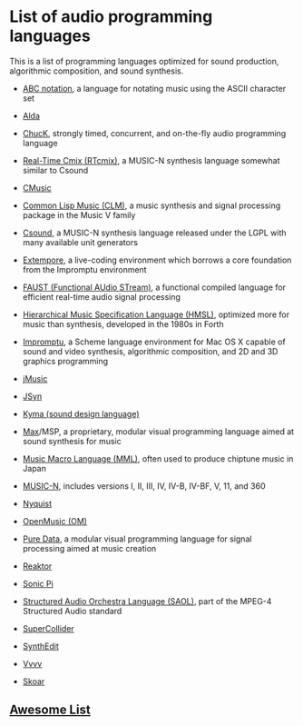 # List of audio programming languages

This is a list of programming languages optimized for sound production, algorithmic composition, and sound synthesis.

- <a href="http://abcnotation.com/" >ABC notation</a>, a language for notating music using the ASCII character set

- <a href="https://github.com/alda-lang/alda" target="_blank">Alda</a>

- <a href="http://chuck.cs.princeton.edu/" target="_blank" >ChucK</a>, strongly timed, concurrent, and on-the-fly audio programming language

- <a href="https://en.wikipedia.org/wiki/Real-time_Cmix" target="_blank" >Real-Time Cmix (RTcmix)</a>, a MUSIC-N synthesis language somewhat similar to Csound

- <a href="https://en.wikipedia.org/wiki/CMusic" target="_blank" >CMusic</a>

- <a href="https://ccrma.stanford.edu/software/clm/" target="_blank">Common Lisp Music (CLM)</a>, a music synthesis and signal processing package in the Music V family

- <a href="http://csound.github.io/" target="_blank" >Csound</a>, a MUSIC-N synthesis language released under the LGPL with many available unit generators

- <a href="https://github.com/digego/extempore" target="_blank">Extempore</a>, a live-coding environment which borrows a core foundation from the Impromptu environment

- <a href="https://en.wikipedia.org/wiki/FAUST_(programming_language)" target="_blank" >FAUST (Functional AUdio STream)</a>, a functional compiled language for efficient real-time audio signal processing

- <a href="http://www.softsynth.com/hmsl/" target="_blank" >Hierarchical Music Specification Language (HMSL)</a>, optimized more for music than synthesis, developed in the 1980s in Forth

- <a href="http://impromptu.moso.com.au/" target="_blank" >Impromptu</a>, a Scheme language environment for Mac OS X capable of sound and video synthesis, algorithmic composition, and 2D and 3D graphics programming

- <a href="http://explodingart.com/jmusic/" target="_blank" >jMusic</a>

- <a href="http://www.softsynth.com/jsyn/" target="_blank" >JSyn</a>

- <a href="http://kyma.symbolicsound.com/" target="_blank">Kyma (sound design language)</a>

- <a href="https://cycling74.com/products/max/" target="_blank" >Max</a>/MSP, a proprietary, modular visual programming language aimed at sound synthesis for music

- <a href="http://woolyss.com/chipmusic/chipmusic-mml/ppmck_guide.php" target="_blank" >Music Macro Language (MML)</a>, often used to produce chiptune music in Japan

- <a href="https://en.wikipedia.org/wiki/MUSIC-N" target="_blank" >MUSIC-N</a>, includes versions I, II, III, IV, IV-B, IV-BF, V, 11, and 360

- <a href="http://www.cs.cmu.edu/afs/cs.cmu.edu/project/music/web/music.software.html" target="_blank" >Nyquist </a>

- <a href="http://repmus.ircam.fr/openmusic/home" target="_blank" >OpenMusic (OM)</a>

- <a href="http://puredata.info/" target="_blank" >Pure Data</a>, a modular visual programming language for signal processing aimed at music creation

- <a href="http://www.native-instruments.com/en/products/komplete/synths/reaktor-5/" target="_blank" >Reaktor</a>

- <a href="http://sonic-pi.net/" target="_blank">Sonic Pi</a>

- <a href="http://saol.net/" target="_blank" >Structured Audio Orchestra Language (SAOL)</a>, part of the MPEG-4 Structured Audio standard

- <a href="http://supercollider.github.io/" target="_blank" >SuperCollider</a>

- <a href="http://www.synthedit.com/" target="_blank" >SynthEdit</a>

- <a href="http://www.vvvv.org/" target="_blank" >Vvvv</a>

- <a href="https://github.com/sofakid/Skoarcery" target="_blank">Skoar<a/>

## [Awesome List](https://nosuch.com/plum/cgi/showlist.cgi?sort=name&concise=yes)